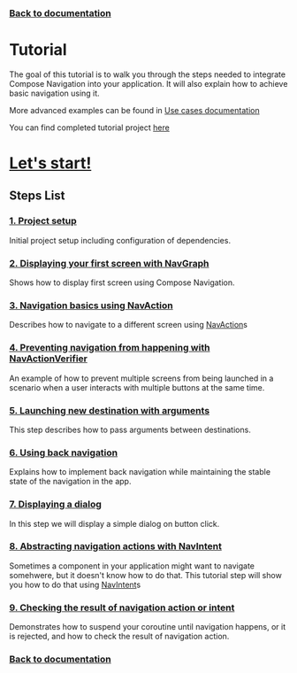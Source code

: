 ### [Back to documentation](../README.md)

# Tutorial

The goal of this tutorial is to walk you through the steps needed to integrate Compose Navigation into your application.
It will also explain how to achieve basic navigation using it. 

More advanced examples can be found in [Use cases documentation](../usecases/README.md)

You can find completed tutorial project [here](../../tutorial)

# [Let's start!](01_project_setup.md)

## Steps List

### [1. Project setup](01_project_setup.md)

Initial project setup including configuration of dependencies.

### [2. Displaying your first screen with NavGraph](02_first_graph.md)

Shows how to display first screen using Compose Navigation.

### [3. Navigation basics using NavAction](03_navigation_basics.md)

Describes how to navigate to a different screen using [NavAction]s

### [4. Preventing navigation from happening with NavActionVerifier](04_nav_verifier.md)

An example of how to prevent multiple screens from being launched in a scenario when a user interacts with multiple buttons at the same time.

### [5. Launching new destination with arguments](05_using_navigation_arguments.md)

This step describes how to pass arguments between destinations.

### [6. Using back navigation](06_back_navigation.md)

Explains how to implement back navigation while maintaining the stable state of the navigation in the app.

### [7. Displaying a dialog](07_displaying_dialog.md)

In this step we will display a simple dialog on button click.

### [8. Abstracting navigation actions with NavIntent](TBD)

Sometimes a component in your application might want to navigate somehwere, but it doesn't know how to do that. 
This tutorial step will show you how to do that using [NavIntent]s

### [9. Checking the result of navigation action or intent](09_checking_the_result_of_nav.md)

Demonstrates how to suspend your coroutine until navigation happens, or it is rejected, and how to check the result of navigation action.

### [Back to documentation](../README.md)

<!-- GENERATED SECTION - DON'T ADD ANY TEXT BELOW THIS TAG -->

[NavAction]: ../../docs/components/composenav/composenav/com.adamkobus.compose.navigation.action/-nav-action/index.md
[NavIntent]: ../../docs/components/composenav/composenav/com.adamkobus.compose.navigation.intent/-nav-intent/index.md
